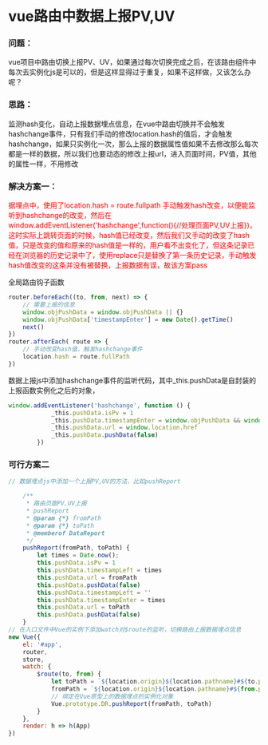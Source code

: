 # vue路由中数据上报PV,UV

### 问题：
vue项目中路由切换上报PV、UV，如果通过每次切换完成之后，在该路由组件中每次去实例化js是可以的，但是这样显得过于重复，如果不这样做，又该怎么办呢？

### 思路：
监测hash变化，自动上报数据埋点信息，在vue中路由切换并不会触发hashchange事件，只有我们手动的修改location.hash的值后，才会触发hashchange，如果只实例化一次，那么上报的数据属性值如果不去修改那么每次都是一样的数据，所以我们也要动态的修改上报url，进入页面时间，PV值，其他的属性一样，不用修改

### 解决方案一：
<font color=red>据埋点中，使用了location.hash = route.fullpath 手动触发hash改变，以便能监听到hashchange的改变，然后在window.addEventListener('hashchange',function(){//处理页面PV,UV上报})，这时实际上跳转页面的时候，hash值已经改变，然后我们又手动的改变了hash值，只是改变的值和原来的hash值是一样的，用户看不出变化了，但这条记录已经在浏览器的历史记录中了，使用replace只是替换了第一条历史记录，手动触发hash值改变的这条并没有被替换，上报数据有误，故该方案pass</font>


全局路由钩子函数
```js
router.beforeEach((to, from, next) => {
    // 需要上报的信息
    window.objPushData = window.objPushData || {}
    window.objPushData['timestampEnter'] = new Date().getTime()
    next()
})
router.afterEach( route => {
    // 手动改变hash值，触发hashchange事件
    location.hash = route.fullPath
})
```

数据上报js中添加hashchange事件的监听代码，其中_this.pushData是自封装的上报函数实例化之后的对象，
```js
window.addEventListener('hashchange', function () {
            _this.pushData.isPv = 1
            _this.pushData.timestampEnter = window.objPushData && window.objPushData.timestampEnter || _this.pushData.timestampEnter
            _this.pushData.url = window.location.href
            _this.pushData.pushData(false)
        })
```

### 可行方案二
```js
// 数据埋点js中添加一个上报PV,UV的方法，比如pushReport

    /**
     * 路由页面PV,UV上报
     * pushReport
     * @param {*} fromPath
     * @param {*} toPath
     * @memberof DataReport
     */
    pushReport(fromPath, toPath) {
        let times = Date.now();
        this.pushData.isPv = 1
        this.pushData.timestampLeft = times
        this.pushData.url = fromPath
        this.pushData.pushData(false)
        this.pushData.timestampLeft = ''
        this.pushData.timestampEnter = times
        this.pushData.url = toPath
        this.pushData.pushData(false)
    }
// 在入口文件中Vue的实例下添加watch对$route的监听，切换路由上报数据埋点信息
new Vue({
	el: '#app',
    router,
    store,
    watch: {
        $route(to, from) {
            let toPath = `${location.origin}${location.pathname}#${to.path}`,
            fromPath = `${location.origin}${location.pathname}#${from.path}`
            // 绑定在Vue原型上的数据埋点的实例化对象
            Vue.prototype.DR.pushReport(fromPath, toPath)
        }
    },
	render: h => h(App)
})

```